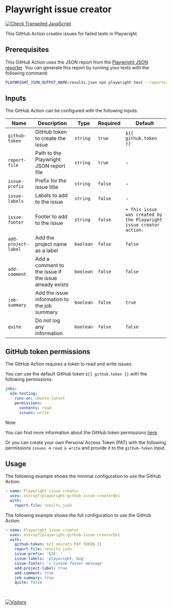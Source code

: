 # Playwright issue creator

[![Check Transpiled JavaScript](https://github.com/estruyf/playwright-github-issue-creator/actions/workflows/check-dist.yml/badge.svg)](https://github.com/estruyf/playwright-github-issue-creator/actions/workflows/check-dist.yml)

This GitHub Action creates issues for failed tests in Playwright.

## Prerequisites

This GitHub Action uses the JSON report from the [Playwright JSON reporter](https://playwright.dev/docs/test-reporters#json-reporter). You can generate this report by running your tests with the following command:

```bash
PLAYWRIGHT_JSON_OUTPUT_NAME=results.json npx playwright test --reporter=json
```

## Inputs

The GitHub Action can be configured with the following inputs:

| Name | Description | Type | Required | Default |
| --- | --- | --- | --- | --- |
| `github-token` | GitHub token to create the issue | `string` | `true` | `${{ github.token }}` |
| `report-file` | Path to the Playwright JSON report file | `string` | `true` | - |
| `issue-prefix` | Prefix for the issue title | `string` | `false` | - |
| `issue-labels` | Labels to add to the issue | `string` | `false` | - |
| `issue-footer` | Footer to add to the issue | `string` | `false` | `> This issue was created by the Playwright issue creator action.` |
| `add-project-label` | Add the project name as a label | `boolean` | `false` | `false` |
| `add-comment` | Add a comment to the issue if the issue already exists | `boolean` | `false` | `false` |
| `job-summary` | Add the issue information to the job summary | `boolean` | `false` | `true` |
| `quite` | Do not log any information | `boolean` | `false` | `false` |

## GitHub token permissions

The GitHub Action requires a token to read and write issues.

You can use the default GitHub token `${{ github.token }}` with the following permissions:

```yaml
jobs:
  e2e-testing:
    runs-on: ubuntu-latest
    permissions:
      contents: read
      issues: write
```

> [!NOTE]
> You can find more information about the GitHub token permissions [here](https://docs.github.com/en/actions/using-jobs/assigning-permissions-to-jobs#defining-access-for-the-github_token-scopes).

Or you can create your own Personal Access Token (PAT) with the following permissions `issues` -> `read & write` and provide it to the `github-token` input.

## Usage

The following example shows the minimal configuration to use the GitHub Action:

```yaml
- name: Playwright issue creator
  uses: estruyf/playwright-github-issue-creator@v1
  with:
    report-file: results.json
```

The following example shows the full configuration to use the GitHub Action:

```yaml
- name: Playwright issue creator
  uses: estruyf/playwright-github-issue-creator@v1
  with:
    github-token: ${{ secrets.PAT_TOKEN }}
    report-file: results.json
    issue-prefix: 'E2E: '
    issue-labels: 'playwright, bug'
    issue-footer: '> Custom footer message'
    add-project-label: true
    add-comment: true
    job-summary: true
    quite: false
```

<br />

[![Visitors](https://api.visitorbadge.io/api/visitors?path=https%3A%2F%2Fgithub.com%2Festruyf%2Fplaywright-github-issue-creator&countColor=%23263759)](https://visitorbadge.io/status?path=https%3A%2F%2Fgithub.com%2Festruyf%2Fplaywright-github-issue-creator)
